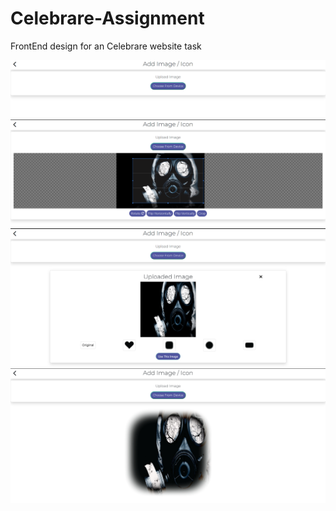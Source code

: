 # Celebrare-Assignment
FrontEnd design for an Celebrare website task

![Celebrare-Assignment](demo1.png)
![Celebrare-Assignment](demo2.png)
![Celebrare-Assignment](demo3.png)
![Celebrare-Assignment](demo4.png)